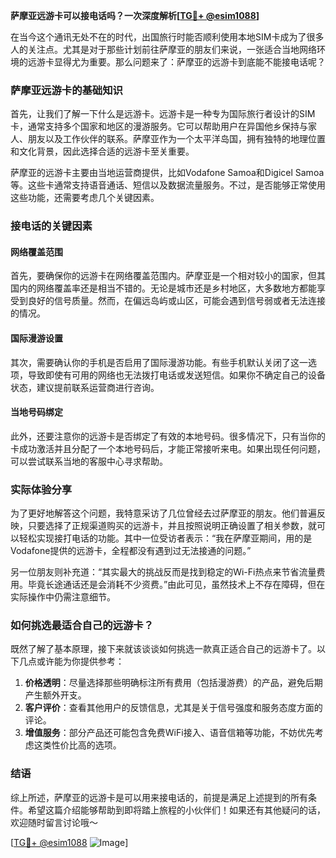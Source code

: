 **萨摩亚远游卡可以接电话吗？一次深度解析[[TG💪+ @esim1088](https://t.me/s/esim1088)]**

在当今这个通讯无处不在的时代，出国旅行时能否顺利使用本地SIM卡成为了很多人的关注点。尤其是对于那些计划前往萨摩亚的朋友们来说，一张适合当地网络环境的远游卡显得尤为重要。那么问题来了：萨摩亚的远游卡到底能不能接电话呢？

### 萨摩亚远游卡的基础知识

首先，让我们了解一下什么是远游卡。远游卡是一种专为国际旅行者设计的SIM卡，通常支持多个国家和地区的漫游服务。它可以帮助用户在异国他乡保持与家人、朋友以及工作伙伴的联系。萨摩亚作为一个太平洋岛国，拥有独特的地理位置和文化背景，因此选择合适的远游卡至关重要。

萨摩亚的远游卡主要由当地运营商提供，比如Vodafone Samoa和Digicel Samoa等。这些卡通常支持语音通话、短信以及数据流量服务。不过，是否能够正常使用这些功能，还需要考虑几个关键因素。

### 接电话的关键因素

#### 网络覆盖范围
首先，要确保你的远游卡在网络覆盖范围内。萨摩亚是一个相对较小的国家，但其国内的网络覆盖率还是相当不错的。无论是城市还是乡村地区，大多数地方都能享受到良好的信号质量。然而，在偏远岛屿或山区，可能会遇到信号弱或者无法连接的情况。

#### 国际漫游设置
其次，需要确认你的手机是否启用了国际漫游功能。有些手机默认关闭了这一选项，导致即使有可用的网络也无法拨打电话或发送短信。如果你不确定自己的设备状态，建议提前联系运营商进行咨询。

#### 当地号码绑定
此外，还要注意你的远游卡是否绑定了有效的本地号码。很多情况下，只有当你的卡成功激活并且分配了一个本地号码后，才能正常接听来电。如果出现任何问题，可以尝试联系当地的客服中心寻求帮助。

### 实际体验分享

为了更好地解答这个问题，我特意采访了几位曾经去过萨摩亚的朋友。他们普遍反映，只要选择了正规渠道购买的远游卡，并且按照说明正确设置了相关参数，就可以轻松实现接打电话的功能。其中一位受访者表示：“我在萨摩亚期间，用的是Vodafone提供的远游卡，全程都没有遇到过无法接通的问题。”

另一位朋友则补充道：“其实最大的挑战反而是找到稳定的Wi-Fi热点来节省流量费用。毕竟长途通话还是会消耗不少资费。”由此可见，虽然技术上不存在障碍，但在实际操作中仍需注意细节。

### 如何挑选最适合自己的远游卡？

既然了解了基本原理，接下来就该谈谈如何挑选一款真正适合自己的远游卡了。以下几点或许能为你提供参考：

1. **价格透明**：尽量选择那些明确标注所有费用（包括漫游费）的产品，避免后期产生额外开支。
2. **客户评价**：查看其他用户的反馈信息，尤其是关于信号强度和服务态度方面的评论。
3. **增值服务**：部分产品还可能包含免费WiFi接入、语音信箱等功能，不妨优先考虑这类性价比高的选项。

### 结语

综上所述，萨摩亚的远游卡是可以用来接电话的，前提是满足上述提到的所有条件。希望这篇介绍能够帮助到即将踏上旅程的小伙伴们！如果还有其他疑问的话，欢迎随时留言讨论哦～

[[TG💪+ @esim1088](https://t.me/s/esim1088) ![Image](https://i.postimg.cc/4NQfJmqS/Snipaste-2025-05-13-00-14-12.png)]